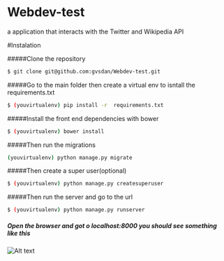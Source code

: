 # Webdev-test
a application that interacts with the Twitter and Wikipedia API

#Instalation

#####Clone the repository
```sh
$ git clone git@github.com:gvsdan/Webdev-test.git
```
#####Go to the main folder then create a virtual env to isntall the requirements.txt
```sh
$ (youvirtualenv) pip install -r  requirements.txt
```
#####Install the front end dependencies with bower
```sh
$ (youvirtualenv) bower install
```
#####Then run the migrations 
```sh
(youvirtualenv) python manage.py migrate
```
#####Then create a super user(optional)
```sh
$ (youvirtualenv) python manage.py createsuperuser
```
#####Then run the server and go to the url
```sh
$ (youvirtualenv) python manage.py runserver
```
##### Open the browser and got o localhost:8000 you should see something like this
![Alt text](https://scontent-atl1-1.xx.fbcdn.net/hphotos-xfp1/v/t1.0-9/11870641_390350454469003_4700183762254305022_n.jpg?oh=d10ec6d0375213c077265f6c024f03f6&oe=563E29FC)

